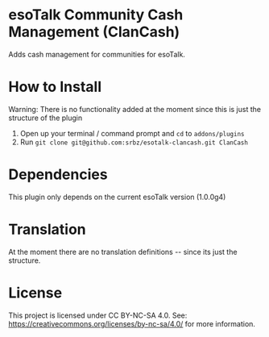 esoTalk Community Cash Management (ClanCash)
===========================

Adds cash management for communities for esoTalk.

How to Install
==============

Warning: There is no functionality added at the moment since this is just the structure of the plugin

1. Open up your terminal / command prompt and `cd` to `addons/plugins`
2. Run `git clone git@github.com:srbz/esotalk-clancash.git ClanCash`

Dependencies
============

This plugin only depends on the current esoTalk version (1.0.0g4)

Translation
===========

At the moment there are no translation definitions -- since its just the structure.

License
=======

This project is licensed under CC BY-NC-SA 4.0.
See: https://creativecommons.org/licenses/by-nc-sa/4.0/ for more information.
